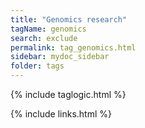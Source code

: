 ```yaml
---
title: "Genomics research"
tagName: genomics
search: exclude
permalink: tag_genomics.html
sidebar: mydoc_sidebar
folder: tags
---
```

{% include taglogic.html %}

{% include links.html %}
